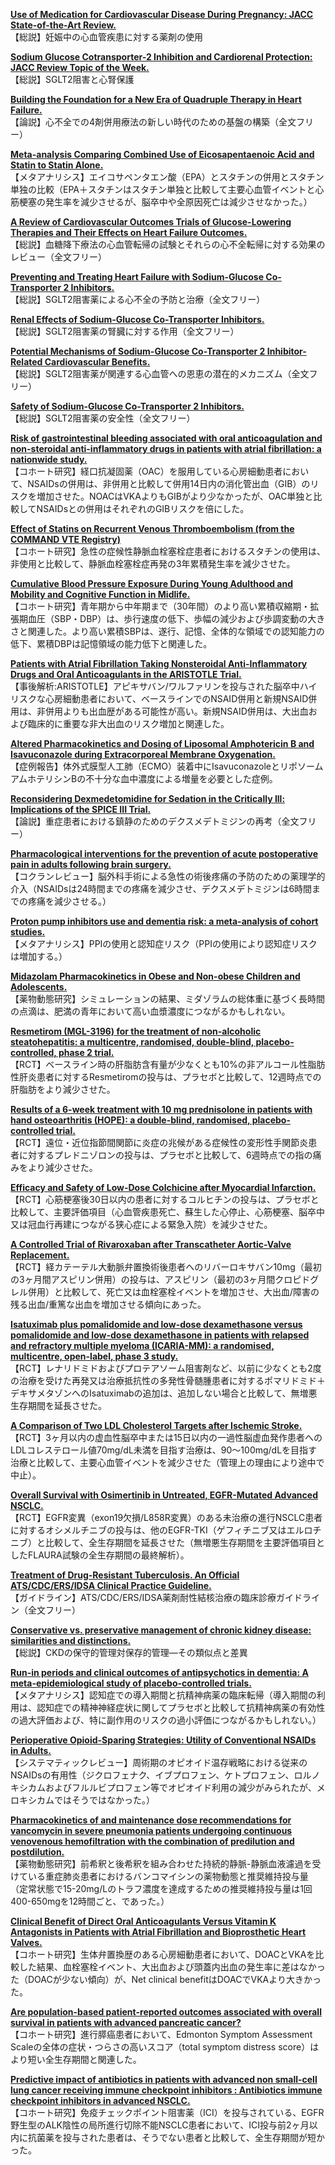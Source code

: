 [**Use of Medication for Cardiovascular Disease During Pregnancy: JACC State-of-the-Art Review.**](https://www.ncbi.nlm.nih.gov/pubmed/30704579)  
【総説】妊娠中の心血管疾患に対する薬剤の使用

[**Sodium Glucose Cotransporter-2 Inhibition and Cardiorenal Protection: JACC Review Topic of the Week.**](https://www.ncbi.nlm.nih.gov/pubmed/31727290)  
【総説】SGLT2阻害と心腎保護

[**Building the Foundation for a New Era of Quadruple Therapy in Heart Failure.**](https://www.ncbi.nlm.nih.gov/pubmed/31736333)  
【論説】心不全での4剤併用療法の新しい時代のための基盤の構築（全文フリー）

[**Meta-analysis Comparing Combined Use of Eicosapentaenoic Acid and Statin to Statin Alone.**](https://www.ncbi.nlm.nih.gov/pubmed/31740020)  
【メタアナリシス】エイコサペンタエン酸（EPA）とスタチンの併用とスタチン単独の比較（EPA＋スタチンはスタチン単独と比較して主要心血管イベントと心筋梗塞の発生率を減少させるが、脳卒中や全原因死亡は減少させなかった。）

[**A Review of Cardiovascular Outcomes Trials of Glucose-Lowering Therapies and Their Effects on Heart Failure Outcomes.**](https://www.ncbi.nlm.nih.gov/pubmed/31741435)  
【総説】血糖降下療法の心血管転帰の試験とそれらの心不全転帰に対する効果のレビュー（全文フリー）

[**Preventing and Treating Heart Failure with Sodium-Glucose Co-Transporter 2 Inhibitors.**](https://www.ncbi.nlm.nih.gov/pubmed/31741436)  
【総説】SGLT2阻害薬による心不全の予防と治療（全文フリー）

[**Renal Effects of Sodium-Glucose Co-Transporter Inhibitors.**](https://www.ncbi.nlm.nih.gov/pubmed/31741437)  
【総説】SGLT2阻害薬の腎臓に対する作用（全文フリー）

[**Potential Mechanisms of Sodium-Glucose Co-Transporter 2 Inhibitor-Related Cardiovascular Benefits.**](https://www.ncbi.nlm.nih.gov/pubmed/31741439)  
【総説】SGLT2阻害薬が関連する心血管への恩恵の潜在的メカニズム（全文フリー）

[**Safety of Sodium-Glucose Co-Transporter 2 Inhibitors.**](https://www.ncbi.nlm.nih.gov/pubmed/31741440)  
【総説】SGLT2阻害薬の安全性（全文フリー）

[**Risk of gastrointestinal bleeding associated with oral anticoagulation and non-steroidal anti-inflammatory drugs in patients with atrial fibrillation: a nationwide study.**](https://www.ncbi.nlm.nih.gov/pubmed/31742339)  
【コホート研究】経口抗凝固薬（OAC）を服用している心房細動患者において、NSAIDsの併用は、非併用と比較して併用14日内の消化管出血（GIB）のリスクを増加させた。NOACはVKAよりもGIBがより少なかったが、OAC単独と比較してNSAIDsとの併用はそれぞれのGIBリスクを倍にした。

[**Effect of Statins on Recurrent Venous Thromboembolism (from the COMMAND VTE Registry)**](https://www.ncbi.nlm.nih.gov/pubmed/31744599)  
【コホート研究】急性の症候性静脈血栓塞栓症患者におけるスタチンの使用は、非使用と比較して、静脈血栓塞栓症再発の3年累積発生率を減少させた。

[**Cumulative Blood Pressure Exposure During Young Adulthood and Mobility and Cognitive Function in Midlife.**](https://www.ncbi.nlm.nih.gov/pubmed/31747780)  
【コホート研究】青年期から中年期まで（30年間）のより高い累積収縮期・拡張期血圧（SBP・DBP）は、歩行速度の低下、歩幅の減少および歩調変動の大きさと関連した。より高い累積SBPは、遂行、記憶、全体的な領域での認知能力の低下、累積DBPは記憶領域の能力低下と関連した。

[**Patients with Atrial Fibrillation Taking Nonsteroidal Anti-Inflammatory Drugs and Oral Anticoagulants in the ARISTOTLE Trial.**](https://www.ncbi.nlm.nih.gov/pubmed/31747786)  
【事後解析:ARISTOTLE】アピキサバン/ワルファリンを投与された脳卒中ハイリスクな心房細動患者において、ベースラインでのNSAID併用と新規NSAID併用は、非併用よりも出血歴がある可能性が高い。新規NSAID併用は、大出血および臨床的に重要な非大出血のリスク増加と関連した。

[**Altered Pharmacokinetics and Dosing of Liposomal Amphotericin B and Isavuconazole during Extracorporeal Membrane Oxygenation.**](https://www.ncbi.nlm.nih.gov/pubmed/31742741)  
【症例報告】体外式膜型人工肺（ECMO）装着中にIsavuconazoleとリポソームアムホテリシンBの不十分な血中濃度による増量を必要とした症例。

[**Reconsidering Dexmedetomidine for Sedation in the Critically Ill: Implications of the SPICE III Trial.**](https://www.ncbi.nlm.nih.gov/pubmed/31744312)  
【論説】重症患者における鎮静のためのデクスメデトミジンの再考（全文フリー）

[**Pharmacological interventions for the prevention of acute postoperative pain in adults following brain surgery.**](https://www.ncbi.nlm.nih.gov/pubmed/31747720)  
【コクランレビュー】脳外科手術による急性の術後疼痛の予防のための薬理学的介入（NSAIDsは24時間までの疼痛を減少させ、デクスメデトミジンは6時間までの疼痛を減少させる。）

[**Proton pump inhibitors use and dementia risk: a meta-analysis of cohort studies.**](https://www.ncbi.nlm.nih.gov/pubmed/31748819)  
【メタアナリシス】PPIの使用と認知症リスク（PPIの使用により認知症リスクは増加する。）

[**Midazolam Pharmacokinetics in Obese and Non-obese Children and Adolescents.**](https://www.ncbi.nlm.nih.gov/pubmed/31745864)  
【薬物動態研究】シミュレーションの結果、ミダゾラムの総体重に基づく長時間の点滴は、肥満の青年において高い血漿濃度につながるかもしれない。

[**Resmetirom (MGL-3196) for the treatment of non-alcoholic steatohepatitis: a multicentre, randomised, double-blind, placebo-controlled, phase 2 trial.**](https://www.ncbi.nlm.nih.gov/pubmed/31727409)  
【RCT】ベースライン時の肝脂肪含有量が少なくとも10%の非アルコール性脂肪性肝炎患者に対するResmetiromの投与は、プラセボと比較して、12週時点での肝脂肪をより減少させた。

[**Results of a 6-week treatment with 10 mg prednisolone in patients with hand osteoarthritis (HOPE): a double-blind, randomised, placebo-controlled trial.**](https://www.ncbi.nlm.nih.gov/pubmed/31727410)  
【RCT】遠位・近位指節間関節に炎症の兆候がある症候性の変形性手関節炎患者に対するプレドニゾロンの投与は、プラセボと比較して、6週時点での指の痛みをより減少させた。

[**Efficacy and Safety of Low-Dose Colchicine after Myocardial Infarction.**](https://www.ncbi.nlm.nih.gov/pubmed/31733140)  
【RCT】心筋梗塞後30日以内の患者に対するコルヒチンの投与は、プラセボと比較して、主要評価項目（心血管疾患死亡、蘇生した心停止、心筋梗塞、脳卒中又は冠血行再建につながる狭心症による緊急入院）を減少させた。

[**A Controlled Trial of Rivaroxaban after Transcatheter Aortic-Valve Replacement.**](https://www.ncbi.nlm.nih.gov/pubmed/31733180)  
【RCT】経カテーテル大動脈弁置換術後患者へのリバーロキサバン10mg（最初の3ヶ月間アスピリン併用）の投与は、アスピリン（最初の3ヶ月間クロピドグレル併用）と比較して、死亡又は血栓塞栓イベントを増加させ、大出血/障害の残る出血/重篤な出血を増加させる傾向にあった。

[**Isatuximab plus pomalidomide and low-dose dexamethasone versus pomalidomide and low-dose dexamethasone in patients with relapsed and refractory multiple myeloma (ICARIA-MM): a randomised, multicentre, open-label, phase 3 study.**](https://www.ncbi.nlm.nih.gov/pubmed/31735560)  
【RCT】レナリドミドおよびプロテアソーム阻害剤など、以前に少なくとも2度の治療を受けた再発又は治療抵抗性の多発性骨髄腫患者に対するポマリドミド＋デキサメタゾンへのIsatuximabの追加は、追加しない場合と比較して、無増悪生存期間を延長させた。

[**A Comparison of Two LDL Cholesterol Targets after Ischemic Stroke.**](https://www.ncbi.nlm.nih.gov/pubmed/31738483)  
【RCT】3ヶ月以内の虚血性脳卒中または15日以内の一過性脳虚血発作患者へのLDLコレステロール値70mg/dL未満を目指す治療は、90〜100mg/dLを目指す治療と比較して、主要心血管イベントを減少させた（管理上の理由により途中で中止）。

[**Overall Survival with Osimertinib in Untreated, EGFR-Mutated Advanced NSCLC.**](https://www.ncbi.nlm.nih.gov/pubmed/31751012)  
【RCT】EGFR変異（exon19欠損/L858R変異）のある未治療の進行NSCLC患者に対するオシメルチニブの投与は、他のEGFR-TKI（ゲフィチニブ又はエルロチニブ）と比較して、全生存期間を延長させた（無増悪生存期間を主要評価項目としたFLAURA試験の全生存期間の最終解析）。

[**Treatment of Drug-Resistant Tuberculosis. An Official ATS/CDC/ERS/IDSA Clinical Practice Guideline.**](https://www.ncbi.nlm.nih.gov/pubmed/31729908)  
【ガイドライン】ATS/CDC/ERS/IDSA薬剤耐性結核治療の臨床診療ガイドライン（全文フリー）

[**Conservative vs. preservative management of chronic kidney disease: similarities and distinctions.**](https://www.ncbi.nlm.nih.gov/pubmed/31743240)  
【総説】CKDの保守的管理対保存的管理—その類似点と差異

[**Run-in periods and clinical outcomes of antipsychotics in dementia: A meta-epidemiological study of placebo-controlled trials.**](https://www.ncbi.nlm.nih.gov/pubmed/31730266)  
【メタアナリシス】認知症での導入期間と抗精神病薬の臨床転帰（導入期間の利用は、認知症での精神神経症状に関してプラセボと比較して抗精神病薬の有効性の過大評価および、特に副作用のリスクの過小評価につながるかもしれない。）

[**Perioperative Opioid-Sparing Strategies: Utility of Conventional NSAIDs in Adults.**](https://www.ncbi.nlm.nih.gov/pubmed/31733939)  
【システマティックレビュー】周術期のオピオイド温存戦略における従来のNSAIDsの有用性（ジクロフェナク、イブプロフェン、ケトプロフェン、ロルノキシカムおよびフルルビプロフェン等でオピオイド利用の減少がみられたが、メロキシカムではそうではなかった。）

[**Pharmacokinetics of and maintenance dose recommendations for vancomycin in severe pneumonia patients undergoing continuous venovenous hemofiltration with the combination of predilution and postdilution.**](https://www.ncbi.nlm.nih.gov/pubmed/31734748)  
【薬物動態研究】前希釈と後希釈を組み合わせた持続的静脈-静脈血液濾過を受けている重症肺炎患者におけるバンコマイシンの薬物動態と推奨維持投与量（定常状態で15-20mg/Lのトラフ濃度を達成するための推奨維持投与量は1回400-650mgを12時間ごと、であった。）

[**Clinical Benefit of Direct Oral Anticoagulants Versus Vitamin K Antagonists in Patients with Atrial Fibrillation and Bioprosthetic Heart Valves.**](https://www.ncbi.nlm.nih.gov/pubmed/31735436)  
【コホート研究】生体弁置換歴のある心房細動患者において、DOACとVKAを比較した結果、血栓塞栓イベント、大出血および頭蓋内出血の発生率に差はなかった（DOACが少ない傾向）が、Net clinical benefitはDOACでVKAより大きかった。

[**Are population-based patient-reported outcomes associated with overall survival in patients with advanced pancreatic cancer?**](https://www.ncbi.nlm.nih.gov/pubmed/31736256)  
【コホート研究】進行膵癌患者において、Edmonton Symptom Assessment Scaleの全体の症状・つらさの高いスコア（total symptom distress score）はより短い全生存期間と関連した。

[**Predictive impact of antibiotics in patients with advanced non small-cell lung cancer receiving immune checkpoint inhibitors : Antibiotics immune checkpoint inhibitors in advanced NSCLC.**](https://www.ncbi.nlm.nih.gov/pubmed/31745593)  
【コホート研究】免疫チェックポイント阻害薬（ICI）を投与されている、EGFR野生型のALK陰性の局所進行切除不能NSCLC患者において、ICI投与前2ヶ月以内に抗菌薬を投与された患者は、そうでない患者と比較して、全生存期間が短かった。